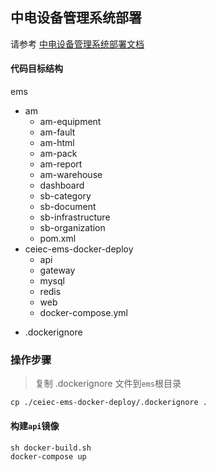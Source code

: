 ## 中电设备管理系统部署
请参考 [中电设备管理系统部署文档](./中电设备管理系统部署文档.md)

#### 代码目标结构
ems
 + am
   + am-equipment
   + am-fault
   + am-html
   + am-pack
   + am-report
   + am-warehouse
   + dashboard
   + sb-category
   + sb-document
   + sb-infrastructure
   + sb-organization
   - pom.xml
 + ceiec-ems-docker-deploy
   + api
   + gateway
   + mysql
   + redis
   + web
   - docker-compose.yml
 - .dockerignore

### 操作步骤
> 复制 .dockerignore 文件到`ems`根目录
```
cp ./ceiec-ems-docker-deploy/.dockerignore .
```

#### 构建`api`镜像
```
sh docker-build.sh
docker-compose up
```
